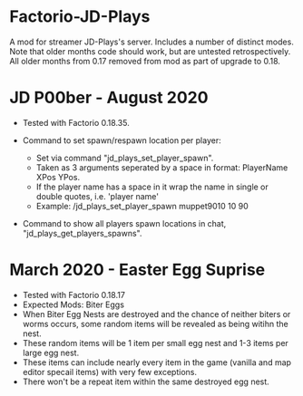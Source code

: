 # Factorio-JD-Plays


A mod for streamer JD-Plays's server. Includes a number of distinct modes.
Note that older months code should work, but are untested retrospectively.
All older months from 0.17 removed from mod as part of upgrade to 0.18.

JD P00ber - August 2020
================

- Tested with Factorio 0.18.35.
- Command to set spawn/respawn location per player:

    - Set via command "jd_plays_set_player_spawn".
    - Taken as 3 arguments seperated by a space in format: PlayerName XPos YPos.
    - If the player name has a space in it wrap the name in single or double quotes, i.e. 'player name'
    - Example: /jd_plays_set_player_spawn muppet9010 10 90
	
- Command to show all players spawn locations in chat, "jd_plays_get_players_spawns".

March 2020 - Easter Egg Suprise
================

- Tested with Factorio 0.18.17
- Expected Mods: Biter Eggs
- When Biter Egg Nests are destroyed and the chance of neither biters or worms occurs, some random items will be revealed as being witihn the nest.
- These random items will be 1 item per small egg nest and 1-3 items per large egg nest.
- These items can include nearly every item in the game (vanilla and map editor specail items) with very few exceptions.
- There won't be a repeat item within the same destroyed egg nest.